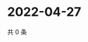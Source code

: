 # 2022-04-27

共 0 条

<!-- BEGIN WEIBO -->
<!-- 最后更新时间 Wed Apr 27 2022 13:19:52 GMT+0800 (China Standard Time) -->

<!-- END WEIBO -->
